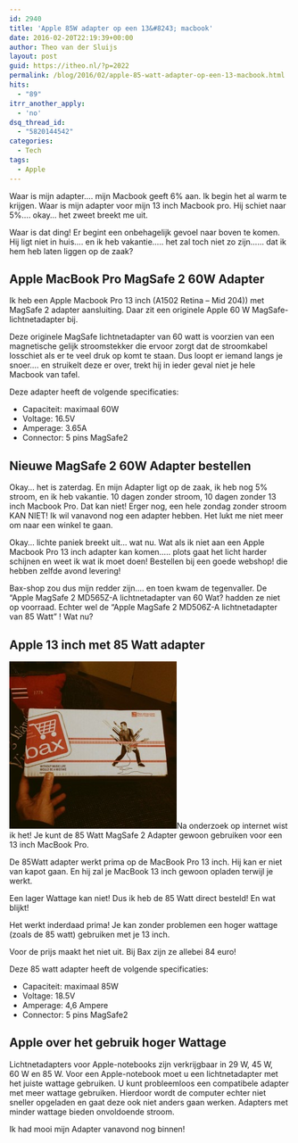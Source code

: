```yaml
---
id: 2940
title: 'Apple 85W adapter op een 13&#8243; macbook'
date: 2016-02-20T22:19:39+00:00
author: Theo van der Sluijs
layout: post
guid: https://itheo.nl/?p=2022
permalink: /blog/2016/02/apple-85-watt-adapter-op-een-13-macbook.html
hits:
  - "89"
itrr_another_apply:
  - 'no'
dsq_thread_id:
  - "5820144542"
categories:
  - Tech
tags:
  - Apple
---
```

Waar is mijn adapter&#8230;. mijn Macbook geeft 6% aan. Ik begin het al warm te krijgen. Waar is mijn adapter voor mijn 13 inch Macbook pro. Hij schiet naar 5%&#8230;. okay&#8230; het zweet breekt me uit.

Waar is dat ding! Er begint een onbehagelijk gevoel naar boven te komen. Hij ligt niet in huis&#8230;. en ik heb vakantie&#8230;.. het zal toch niet zo zijn&#8230;&#8230; dat ik hem heb laten liggen op de zaak?<!--more-->

## Apple MacBook Pro MagSafe 2 60W Adapter

Ik heb een Apple Macbook Pro 13 inch (A1502 Retina &#8211; Mid 204)) met MagSafe 2 adapter aansluiting. Daar zit een originele Apple 60 W MagSafe-lichtnetadapter bij.

Deze originele MagSafe lichtnetadapter van 60 watt is voorzien van een magnetische gelijk stroomstekker die ervoor zorgt dat de stroomkabel losschiet als er te veel druk op komt te staan. Dus loopt er iemand langs je snoer&#8230;. en struikelt deze er over, trekt hij in ieder geval niet je hele Macbook van tafel.

Deze adapter heeft de volgende specificaties:

  * Capaciteit: maximaal 60W
  * Voltage: 16.5V
  * Amperage: 3.65A
  * Connector: 5 pins MagSafe2

## Nieuwe MagSafe 2 60W Adapter bestellen

Okay&#8230; het is zaterdag. En mijn Adapter ligt op de zaak, ik heb nog 5% stroom, en ik heb vakantie. 10 dagen zonder stroom, 10 dagen zonder 13 inch Macbook Pro. Dat kan niet! Erger nog, een hele zondag zonder stroom KAN NIET! Ik wil vanavond nog een adapter hebben. Het lukt me niet meer om naar een winkel te gaan.

Okay&#8230; lichte paniek breekt uit&#8230; wat nu. Wat als ik niet aan een Apple Macbook Pro 13 inch adapter kan komen&#8230;.. plots gaat het licht harder schijnen en weet ik wat ik moet doen! Bestellen bij een goede webshop! die hebben zelfde avond levering!

Bax-shop zou dus mijn redder zijn&#8230;. en toen kwam de tegenvaller. De &#8220;Apple MagSafe 2 MD565Z-A lichtnetadapter van 60 Wat? hadden ze niet op voorraad. Echter wel de &#8220;Apple MagSafe 2 MD506Z-A lichtnetadapter van 85 Watt&#8221; ! Wat nu?

## Apple 13 inch met 85 Watt adapter

<img class="alignleft size-medium wp-image-2028" src="/images/2016/02/IMG_3102-300x300.jpg" alt="IMG_3102" width="300" height="300" />Na onderzoek op internet wist ik het! Je kunt de 85 Watt MagSafe 2 Adapter gewoon gebruiken voor een 13 inch MacBook Pro.

De 85Watt adapter werkt prima op de MacBook Pro 13 inch. Hij kan er niet van kapot gaan. En hij zal je MacBook 13 inch gewoon opladen terwijl je werkt.

Een lager Wattage kan niet! Dus ik heb de 85 Watt direct besteld! En wat blijkt!

Het werkt inderdaad prima! Je kan zonder problemen een hoger wattage (zoals de 85 watt) gebruiken met je 13 inch.

Voor de prijs maakt het niet uit. Bij Bax zijn ze allebei 84 euro!

Deze 85 watt adapter heeft de volgende specificaties:

  * Capaciteit: maximaal 85W
  * Voltage: 18.5V
  * Amperage: 4,6 Ampere
  * Connector: 5 pins MagSafe2

## Apple over het gebruik hoger Wattage

Lichtnetadapters voor Apple-notebooks zijn verkrijgbaar in 29 W, 45 W, 60 W en 85 W. Voor een Apple-notebook moet u een lichtnetadapter met het juiste wattage gebruiken. U kunt probleemloos een compatibele adapter met meer wattage gebruiken. Hierdoor wordt de computer echter niet sneller opgeladen en gaat deze ook niet anders gaan werken. Adapters met minder wattage bieden onvoldoende stroom.

Ik had mooi mijn Adapter vanavond nog binnen!
